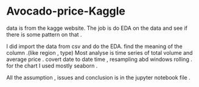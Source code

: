 # Avocado-price-Kaggle

data is from the kagge website.
The job is do EDA on the data and see if there is some pattern on that .

I did import the data from csv and do the EDA.
find the meaning of the column .(like region , type)
Most analyse is time series of total volume and average price .
covert date to date time , resampling abd windows rolling .
for the chart I used mostly seaborn .

All the assumption , issues and conclusion is in the jupyter notebook file .


